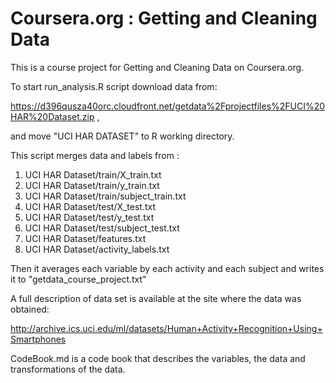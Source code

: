 # Coursera.org : Getting and Cleaning Data

This is a course project for Getting and Cleaning Data on Coursera.org.

To start run_analysis.R script download data from: 

https://d396qusza40orc.cloudfront.net/getdata%2Fprojectfiles%2FUCI%20HAR%20Dataset.zip , 

and move "UCI HAR DATASET" to R working directory.

This script merges data and labels from :

1. UCI HAR Dataset/train/X_train.txt
2. UCI HAR Dataset/train/y_train.txt
3. UCI HAR Dataset/train/subject_train.txt
4. UCI HAR Dataset/test/X_test.txt
5. UCI HAR Dataset/test/y_test.txt
6. UCI HAR Dataset/test/subject_test.txt
7. UCI HAR Dataset/features.txt
8. UCI HAR Dataset/activity_labels.txt

Then it averages each variable by each activity and each subject and writes it to "getdata_course_project.txt" 

A full description of data set is available at the site where the data was obtained: 

http://archive.ics.uci.edu/ml/datasets/Human+Activity+Recognition+Using+Smartphones 

CodeBook.md is a code book that describes the variables, the data and transformations of the data.
